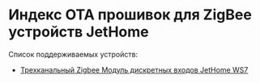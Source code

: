 # Индекс OTA прошивок для ZigBee устройств JetHome

Список поддерживаемых устройств:

- [Трехканальный Zigbee Модуль дискретных входов JetHome WS7](https://docs.jethome.ru/ru/zigbee/switches/ws7.html)
